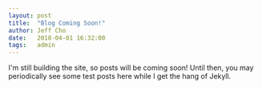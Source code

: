 ```yaml
---
layout: post
title:  "Blog Coming Soon!"
author: Jeff Cho
date:   2018-04-01 16:32:00
tags:   admin
---
```

  
  I'm still building the site, so posts will be coming soon!  Until then, you may periodically see some test posts here while I get the hang of Jekyll.